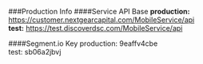 ###Production Info
####Service API Base
**production:** https://customer.nextgearcapital.com/MobileService/api  
**test:** https://test.discoverdsc.com/MobileService/api


####Segment.io Key
production: 9eaffv4cbe  
test: sb06a2jbvj